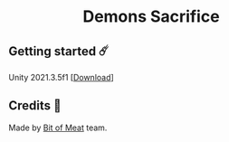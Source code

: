 <h1 align="center">Demons Sacrifice</h1>

## Getting started ☄️
Unity 2021.3.5f1 [[Download](https://unity3d.com/ru/unity/whats-new/2021.3.5)]

## Credits 💖
Made by [Bit of Meat](https://github.com/Bit-of-Meat) team.
